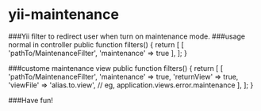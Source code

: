 # yii-maintenance

###Yii filter to redirect user when turn on maintenance mode.
###usage normal in controller
    public function filters()
    {
        return [
            [
                'pathTo/MaintenanceFilter',
                'maintenance' => true
            ],
        ];
    }
    
###custome maintenance view
    public function filters()
    {
        return [
            [
                'pathTo/MaintenanceFilter',
                'maintenance' => true,
                'returnView' => true,
                'viewFile' => 'alias.to.view',  // eg, application.views.error.maintenance
            ],
        ];
    }
    
###Have fun!
